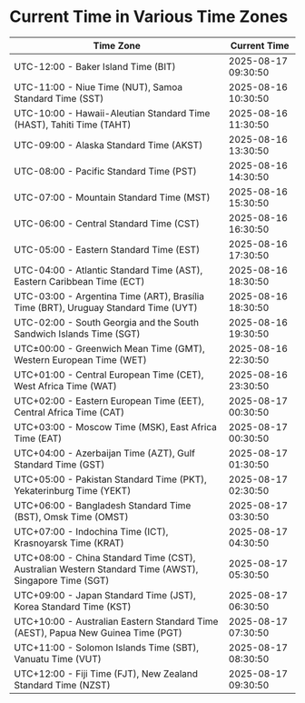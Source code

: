# Current Time in Various Time Zones

| Time Zone | Current Time |
|-----------|--------------|
| UTC-12:00 - Baker Island Time (BIT) | 2025-08-17 09:30:50 |
| UTC-11:00 - Niue Time (NUT), Samoa Standard Time (SST) | 2025-08-16 10:30:50 |
| UTC-10:00 - Hawaii-Aleutian Standard Time (HAST), Tahiti Time (TAHT) | 2025-08-16 11:30:50 |
| UTC-09:00 - Alaska Standard Time (AKST) | 2025-08-16 13:30:50 |
| UTC-08:00 - Pacific Standard Time (PST) | 2025-08-16 14:30:50 |
| UTC-07:00 - Mountain Standard Time (MST) | 2025-08-16 15:30:50 |
| UTC-06:00 - Central Standard Time (CST) | 2025-08-16 16:30:50 |
| UTC-05:00 - Eastern Standard Time (EST) | 2025-08-16 17:30:50 |
| UTC-04:00 - Atlantic Standard Time (AST), Eastern Caribbean Time (ECT) | 2025-08-16 18:30:50 |
| UTC-03:00 - Argentina Time (ART), Brasília Time (BRT), Uruguay Standard Time (UYT) | 2025-08-16 18:30:50 |
| UTC-02:00 - South Georgia and the South Sandwich Islands Time (SGT) | 2025-08-16 19:30:50 |
| UTC±00:00 - Greenwich Mean Time (GMT), Western European Time (WET) | 2025-08-16 22:30:50 |
| UTC+01:00 - Central European Time (CET), West Africa Time (WAT) | 2025-08-16 23:30:50 |
| UTC+02:00 - Eastern European Time (EET), Central Africa Time (CAT) | 2025-08-17 00:30:50 |
| UTC+03:00 - Moscow Time (MSK), East Africa Time (EAT) | 2025-08-17 00:30:50 |
| UTC+04:00 - Azerbaijan Time (AZT), Gulf Standard Time (GST) | 2025-08-17 01:30:50 |
| UTC+05:00 - Pakistan Standard Time (PKT), Yekaterinburg Time (YEKT) | 2025-08-17 02:30:50 |
| UTC+06:00 - Bangladesh Standard Time (BST), Omsk Time (OMST) | 2025-08-17 03:30:50 |
| UTC+07:00 - Indochina Time (ICT), Krasnoyarsk Time (KRAT) | 2025-08-17 04:30:50 |
| UTC+08:00 - China Standard Time (CST), Australian Western Standard Time (AWST), Singapore Time (SGT) | 2025-08-17 05:30:50 |
| UTC+09:00 - Japan Standard Time (JST), Korea Standard Time (KST) | 2025-08-17 06:30:50 |
| UTC+10:00 - Australian Eastern Standard Time (AEST), Papua New Guinea Time (PGT) | 2025-08-17 07:30:50 |
| UTC+11:00 - Solomon Islands Time (SBT), Vanuatu Time (VUT) | 2025-08-17 08:30:50 |
| UTC+12:00 - Fiji Time (FJT), New Zealand Standard Time (NZST) | 2025-08-17 09:30:50 |
